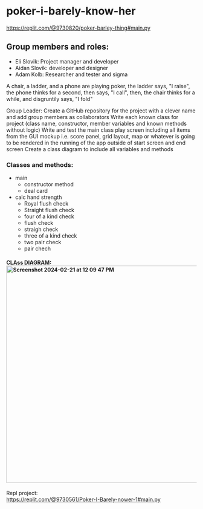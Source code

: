 # poker-i-barely-know-her 
https://replit.com/@9730820/poker-barley-thing#main.py

## Group members and roles:
* Eli Slovik: Project manager and developer
* Aidan Slovik: developer and designer
* Adam Kolb: Researcher and tester and sigma

A chair, a ladder, and a phone are playing poker, the ladder says, "I raise", the phone thinks for a second, then says, "I call", then, the chair thinks for a while, and disgruntily says, "I fold"

Group Leader: Create a GitHub repository for the project with a clever name and add group members as collaborators 
Write each known class for project (class name, constructor, member variables and known methods without logic)
Write and test the main class play screen including all items from the GUI mockup i.e. score panel, grid layout, map or whatever is going to be rendered in the running of the app outside of start screen and end screen
Create a class diagram to include all variables and methods

### Classes and methods:
* main
  * constructor method
  * deal card
* calc hand strength
  * Royal flush check
  * Straight flush check
  * four of a kind check
  * flush check
  * straigh check
  * three of a kind check
  * two pair check
  * pair chech


#### CLAss DIAGRAM: <img width="575" alt="Screenshot 2024-02-21 at 12 09 47 PM" src="https://github.com/EliSlovik/poker-i-barley-know-her/assets/142624511/c3ba6593-4ca6-43d0-838d-61a51b442697">

Repl project:                                               
https://replit.com/@9730561/Poker-I-Barely-nower-1#main.py
